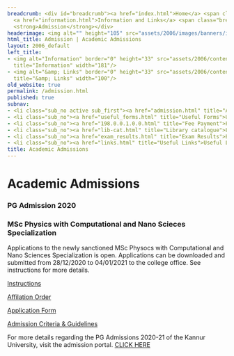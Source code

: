 ```yaml
---
breadcrumb: <div id="breadcrumb"><a href="index.html">Home</a> <span class="breadcrumb_spacer">&gt;</span>
  <a href="information.html">Information and Links</a> <span class="breadcrumb_spacer">&gt;</span>
  <strong>Admission</strong></div>
headerimage: <img alt="" height="105" src="assets/2006/images/banners/information.jpg" width="472"/>
html_title: Admission | Academic Admissions
layout: 2006_default
left_title:
- <img alt="Information" border="0" height="33" src="assets/2006/content/gt/906693ac014c2227b2675d4b9884fcc4.png"
  title="Information" width="181"/>
- <img alt="&amp; Links" border="0" height="33" src="assets/2006/content/gt/4c1dbfb3fc946f081422a677e255f9f4.png"
  title="&amp; Links" width="100"/>
old_website: true
permalink: /admission.html
published: true
subnav:
- <li class="sub_no active sub_first"><a href="admission.html" title="Admission">Admission</a></li>
- <li class="sub_no"><a href="useful_forms.html" title="Useful Forms">Useful Forms</a></li>
- <li class="sub_no"><a href="198.0.0.1.0.0.html" title="Fee Payment">Fee Payment</a></li>
- <li class="sub_no"><a href="lib-cat.html" title="Library catalogue">Library catalogue</a></li>
- <li class="sub_no"><a href="exam_results.html" title="Exam Results">Exam Results</a></li>
- <li class="sub_no"><a href="links.html" title="Useful Links">Useful Links</a></li>
title: Academic Admissions
---
```


# Academic Admissions

### PG Admission 2020
### MSc Physics with Computational and Nano Scieces Specialization

Applications to the newly sanctioned MSc Physocs with Computational and Nano Sciences Specialization is open. Applications can be downloaded and submitted from 28/12/2020 to 04/01/2021 to the college office. See instructions for more details.

[Instructions](assets/2006/picture/upload/file/mscphys.pdf)

[Affilation Order](assets/2006/picture/upload/file/msphysaff.pdf)

[Application Form](assets/2006/picture/upload/file/mscphysappln.pdf)

[Admission Criteria &
Guidelines](http://admission.kannuruniversity.ac.in/PGSWS2020/pdfs/PGColleges2020-final.pdf)

For more details regarding the PG Admissions 2020-21 of the Kannur University, visit the admission portal. [CLICK HERE](http://admission.kannuruniversity.ac.in/) 
